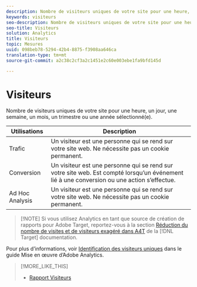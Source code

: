 ```yaml
---
description: Nombre de visiteurs uniques de votre site pour une heure, un jour, une semaine, un mois, un trimestre ou une année sélectionné(e).
keywords: visiteurs
seo-description: Nombre de visiteurs uniques de votre site pour une heure, un jour, une semaine, un mois, un trimestre ou une année sélectionné(e).
seo-title: Visiteurs
solution: Analytics
title: Visiteurs
topic: Mesures
uuid: 098beb78-5294-42b4-8875-f3908aa646ca
translation-type: tm+mt
source-git-commit: a2c38c2cf3a2c1451e2c60e003ebe1fa9bfd145d

---
```



# Visiteurs

Nombre de visiteurs uniques de votre site pour une heure, un jour, une semaine, un mois, un trimestre ou une année sélectionné(e).

| Utilisations | Description |
|---|---|
| Trafic | Un visiteur est une personne qui se rend sur votre site web. Ne nécessite pas un cookie permanent. |
| Conversion | Un visiteur est une personne qui se rend sur votre site web. Est compté lorsqu’un événement lié à une conversion ou une action s’effectue. |
| Ad Hoc Analysis | Un visiteur est une personne qui se rend sur votre site web. Ne nécessite pas un cookie permanent. |

> [!NOTE] Si vous utilisez Analytics en tant que source de création de rapports pour Adobe Target, reportez-vous à la section [Réduction du nombre de visites et de visiteurs exagéré dans A4T](https://marketing.adobe.com/resources/help/en_US/target/a4t/minimizing-inflated-visit-and-visitor-counts-a4t.html) de la [!DNL Target] documentation.

Pour plus d’informations, voir [Identification des visiteurs uniques](https://marketing.adobe.com/resources/help/en_US/sc/implement/visid_overview.html) dans le guide Mise en œuvre d’Adobe Analytics.

>[!MORE_LIKE_THIS]
>
>* [Rapport Visiteurs](/help/components/c-variables/dimensionslist/reports-visitors.md)

